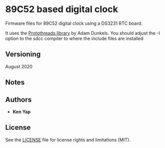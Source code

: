 # 89C52 based digital clock

Firmware files for 89C52 digital clock using a DS3231 RTC board.

It uses the [Protothreads library](http://dunkels.com/adam/pt/) by Adam Dunkels. You should adjust the -I option to the sdcc compiler to where the include files are installed

## Versioning

August 2020

## Notes

## Authors

* **Ken Yap**

## License

See the [LICENSE](LICENSE.md) file for license rights and limitations (MIT).
